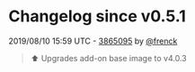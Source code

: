 # Changelog since v0.5.1

2019/08/10 15:59 UTC - [3865095](https://github.com/hassio-addons/addon-traccar/commit/3865095aac4b191143a70f8c054d19dac185fb95) by [@frenck](https://github.com/frenck)
> :arrow_up: Upgrades add-on base image to v4.0.3 

